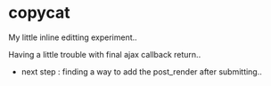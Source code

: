 copycat
=======

My little inline editting experiment..

Having a little trouble with final ajax callback return.. 

- next step : finding a way to add the post_render after submitting.. 